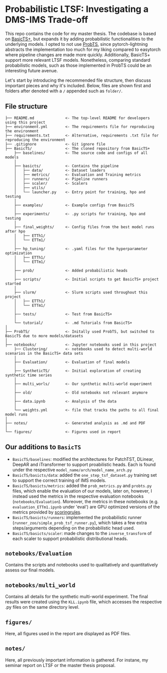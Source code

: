 # Probabilistic LTSF: Investigating a DMS-IMS Trade-off

This repo contains the code for my master thesis. The codebase is based on [BasicTS+](https://github.com/GestaltCogTeam/BasicTS), but expands it by adding probabilistic functionalities to the underlying models.
I opted to not use [ProbTS](https://github.com/microsoft/ProbTS), since pytorch-lightning abstracts the implementation too much for my liking compared to easytorch where pipeline changes are made more quickly. Additionally, BasicTS+ support more relevant LTSF models. Nonetheless, comparing standard probabilistic models, such as those implemented in ProbTS could be an interesting future avenue.

Let's start by introducing the recommended file structure, then discuss important pieces and why it's included. Below, files are shown first and folders after denoted with a `/` appended such as `folder/`.

## File structure
```
├── README.md              <- The top-level README for developers using this project
├── environment.yml        <- The requirements file for reproducing the environment
├── requirements.txt       <- Alternative, requirements .txt file for reproducing the environment
├── .gitignore             <- Git ignore file
├── BasicTS/               <- The cloned repository from BasicTS+
    ├── baselines/         <- The source code and configs of all models
    │
    ├── basicts/           <- Contains the pipeline
    │   ├── data/          <- Dataset loaders
    │   ├── metrics/       <- Evaluation and Training metrics
    │   ├── runners/       <- Pipeline runners
    │   ├── scaler/        <- Scalers
    │   ├── utils/         
    │   └── launcher.py    <- Entry point for training, hpo and testing
    │
    ├── examples/          <- Example configs from BasicTS
    │
    ├── experiments/       <- .py scripts for training, hpo and testing
    │
    ├── final_weights/     <- Config files from the best model runs after hpo
    │   ├── ETTh1/         
    │   └── ETTm1/
    │
    ├── hp_tuning/         <- .yaml files for the hyperparameter optimization
    │   ├── ETTh1/         
    │   └── ETTm1/ 
    │
    ├── prob/              <- Added probabilistic heads
    │
    ├── scripts/           <- Initial scripts to get BasicTS+ project started
    │
    ├── slurm/             <- Slurm scripts used throughout this project
    │   ├── ETTh1/         
    │   └── ETTm1/ 
    │
    ├── tests/             <- Test from BasicTS+
    │
    └── tutorial/          <- .md Tutorials from BasicTS+
│
├── ProbTS/                <- Initally used ProbTS, but switched to BasicTS due to more models/datasets
│
├── notebooks/             <- Jupyter notebooks used in this project
    ├── Clustering/        <- notebooks used to detect multi-world scenarios in the BasicTS+ data sets
    │
    ├── Evaluation/        <- Evaluation of final models
    │
    ├── SyntheticTS/       <- Initial exploration of creating synthetic time series
    │
    ├── multi_worls/       <- Our synthetic multi-world experiment
    │
    ├── old/               <- Old notebooks not relevant anymore
    │
    ├── data.ipynb         <- Analysis of the data
    │
    └── weights.yml        <- file that tracks the paths to all final model runs
│
├── notes/                 <- Generated analysis as .md and PDF
│
└── figures/               <- Figures used in report
```

## Our additions to `BasicTS`

- `BasicTS/baselines`: modified the architectures for PatchTST, DLinear, DeepAR and iTransformer to support proabilistic heads. Each is found under the respective `model_name/arch/model_name_arch.py`
- `BasicTS/basicts/data`: added the `one_step_tsf_dataset.py` training set to support the correct training of IMS models.
- `BasicTS/basicts/metrics`: added the `prob_metrics.py` and `probts.py` files, which enable the evaluation of our models, later on, however, I instead used the metrics in the respective evaluation notebooks (`notebooks/Evaluation`). Moreover, the metrics in these notebooks (e.g. `evaluation_ETTm1.ipynb` under 'eval') are GPU optimized versions of the metrics provided by [scoringrules](https://frazane.github.io/scoringrules/).
- `BasicTS/basicts/runners`: implemented the probabilistic runner (`runner_zoo/simple_prob_tsf_runner.py`), which takes a few extra steps/arguments depending on the probabilistic head used.
- `BasicTS/basicts/scaler`: made changes to the `inverse_transform` of each scaler to support probabilistic distributional heads.

## `notebooks/Evaluation`

Contains the scripts and notebooks used to qualitatively and quantitatively assess our final models.

## `notebooks/multi_world`

Contains all details for the synthetic multi-world experiment. The final results were created using the `KLL.ipynb` file, which accesses the respective .py files on the same directory level.

## `figures/`

Here, all figures used in the report are displayed as PDF files.

## `notes/`

Here, all previously important information is gathered. For instane, my seminar report on LTSF or the master thesis proposal.

